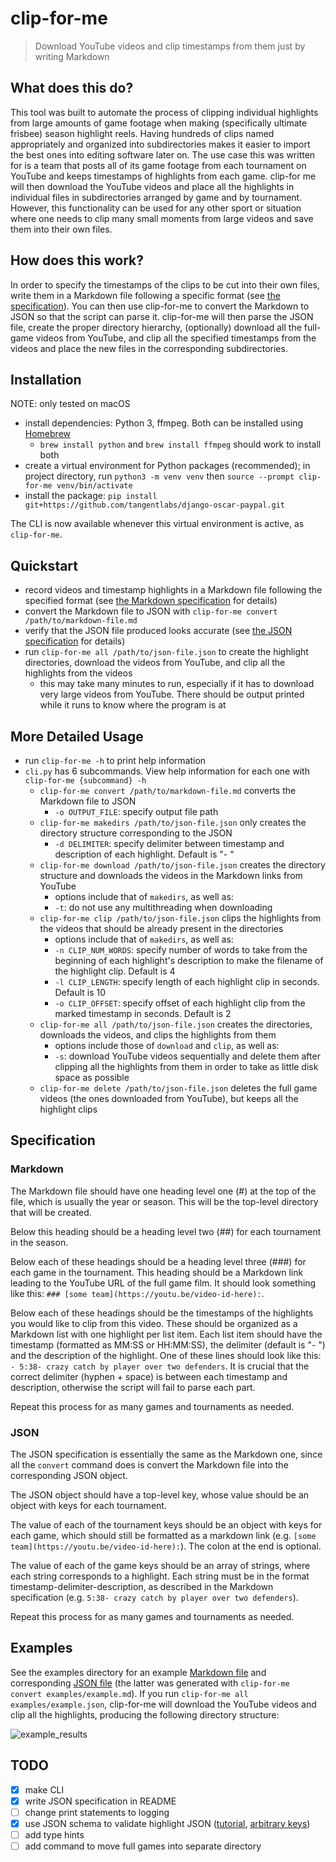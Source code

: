 # clip-for-me

> Download YouTube videos and clip timestamps from them just by writing Markdown

## What does this do?

This tool was built to automate the process of clipping individual highlights from large amounts of game footage when making (specifically ultimate frisbee) season highlight reels. Having hundreds of clips named appropriately and organized into subdirectories makes it easier to import the best ones into editing software later on. The use case this was written for is a team that posts all of its game footage from each tournament on YouTube and keeps timestamps of highlights from each game. clip-for me will then download the YouTube videos and place all the highlights in individual files in subdirectories arranged by game and by tournament. However, this functionality can be used for any other sport or situation where one needs to clip many small moments from large videos and save them into their own files.

## How does this work?

In order to specify the timestamps of the clips to be cut into their own files, write them in a Markdown file following a specific format (see [the specification](#specification)). You can then use clip-for-me to convert the Markdown to JSON so that the script can parse it. clip-for-me will then parse the JSON file, create the proper directory hierarchy, (optionally) download all the full-game videos from YouTube, and clip all the specified timestamps from the videos and place the new files in the corresponding subdirectories.

## Installation

NOTE: only tested on macOS

- install dependencies: Python 3, ffmpeg. Both can be installed using [Homebrew](https://brew.sh/)
  - `brew install python` and `brew install ffmpeg` should work to install both
- create a virtual environment for Python packages (recommended); in project directory, run `python3 -m venv venv` then `source --prompt clip-for-me venv/bin/activate`
- install the package: `pip install git+https://github.com/tangentlabs/django-oscar-paypal.git`

The CLI is now available whenever this virtual environment is active, as `clip-for-me`.

## Quickstart

- record videos and timestamp highlights in a Markdown file following the specified format (see [the Markdown specification](#markdown) for details)
- convert the Markdown file to JSON with `clip-for-me convert /path/to/markdown-file.md`
- verify that the JSON file produced looks accurate (see [the JSON specification](#json) for details)
- run `clip-for-me all /path/to/json-file.json` to create the highlight directories, download the videos from YouTube, and clip all the highlights from the videos
  - this may take many minutes to run, especially if it has to download very large videos from YouTube. There should be output printed while it runs to know where the program is at

## More Detailed Usage

- run `clip-for-me -h` to print help information
- `cli.py` has 6 subcommands. View help information for each one with `clip-for-me {subcommand} -h`
  - `clip-for-me convert /path/to/markdown-file.md` converts the Markdown file to JSON
    - `-o OUTPUT_FILE`: specify output file path
  - `clip-for-me makedirs /path/to/json-file.json` only creates the directory structure corresponding to the JSON
    - `-d DELIMITER`: specify delimiter between timestamp and description of each highlight. Default is "- "
  - `clip-for-me download /path/to/json-file.json` creates the directory structure and downloads the videos in the Markdown links from YouTube
    - options include that of `makedirs`, as well as:
    - `-t`: do not use any multithreading when downloading
  - `clip-for-me clip /path/to/json-file.json` clips the highlights from the videos that should be already present in the directories
    - options include that of `makedirs`, as well as:
    - `-n CLIP_NUM_WORDS`: specify number of words to take from the beginning of each highlight's description to make the filename of the highlight clip. Default is 4
    - `-l CLIP_LENGTH`: specify length of each highlight clip in seconds. Default is 10
    - `-o CLIP_OFFSET`: specify offset of each highlight clip from the marked timestamp in seconds. Default is 2
  - `clip-for-me all /path/to/json-file.json` creates the directories, downloads the videos, and clips the highlights from them
    - options include those of `download` and `clip`, as well as:
    - `-s`: download YouTube videos sequentially and delete them after clipping all the highlights from them in order to take as little disk space as possible
  - `clip-for-me delete /path/to/json-file.json` deletes the full game videos (the ones downloaded from YouTube), but keeps all the highlight clips

## Specification

### Markdown

The Markdown file should have one heading level one (#) at the top of the file, which is usually the year or season. This will be the top-level directory that will be created.

Below this heading should be a heading level two (##) for each tournament in the season.

Below each of these headings should be a heading level three (###) for each game in the tournament. This heading should be a Markdown link leading to the YouTube URL of the full game film. It should look something like this: `### [some team](https://youtu.be/video-id-here):`.

Below each of these headings should be the timestamps of the highlights you would like to clip from this video. These should be organized as a Markdown list with one highlight per list item. Each list item should have the timestamp (formatted as MM:SS or HH:MM:SS), the delimiter (default is "- ") and the description of the highlight. One of these lines should look like this: `- 5:38- crazy catch by player over two defenders`. It is crucial that the correct delimiter (hyphen + space) is between each timestamp and description, otherwise the script will fail to parse each part.

Repeat this process for as many games and tournaments as needed.

### JSON

The JSON specification is essentially the same as the Markdown one, since all the `convert` command does is convert the Markdown file into the corresponding JSON object.

The JSON object should have a top-level key, whose value should be an object with keys for each tournament.

The value of each of the tournament keys should be an object with keys for each game, which should still be formatted as a markdown link (e.g. `[some team](https://youtu.be/video-id-here):`). The colon at the end is optional.

The value of each of the game keys should be an array of strings, where each string corresponds to a highlight. Each string must be in the format timestamp-delimiter-description, as described in the Markdown specification (e.g. `5:38- crazy catch by player over two defenders`).

Repeat this process for as many games and tournaments as needed.

## Examples

See the examples directory for an example [Markdown file](examples/example.md) and corresponding [JSON file](examples/example.json) (the latter was generated with `clip-for-me convert examples/example.md`). If you run `clip-for-me all examples/example.json`, clip-for-me will download the YouTube videos and clip all the highlights, producing the following directory structure:

![example_results](https://github.com/plt3/clip-for-me/assets/65266160/0b3704bf-28ab-4682-804f-10725b59ac80)

## TODO

- [x] make CLI
- [x] write JSON specification in README
- [ ] change print statements to logging
- [x] use JSON schema to validate highlight JSON ([tutorial](https://json-schema.org/learn/getting-started-step-by-step.html), [arbitrary keys](https://stackoverflow.com/a/69811612/14146321))
- [ ] add type hints
- [ ] add command to move full games into separate directory
